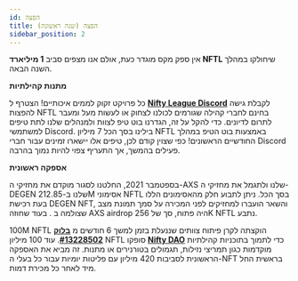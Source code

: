 ```yaml
---
id: הפצה
title: הפצה (שנה ראשונה)
sidebar_position: 2
---
```


אין ספק מקס מוגדר כעת, אולם אנו מצפים סביב **1 מיליארד NFTL** שיחולקו במהלך השנה הבאה.

**מתנות קהילתיות**

כל פרויקט זקוק לממים איכותיים! הצטרף ל **[Nifty League Discord](https://discord.gg/niftyleague)** לקבלת גישה להפצות NFTL בחינם לחברי קהילה שגורמים לכולנו לצחוק או לעשות מעל ומעבר לתרום לדיונים. כדי להקל על זה, הגדרנו בוט טיפ לצוות ולמנהלים שלנו לתת טיפים למשתמשי Discord. בילינו בסך הכל 7 מיליון NFTL באמצעות בוט הטיפ במהלך החודשיים הראשונים! כפי שצוין קודם לכן, טיפים אלו יישארו זמינים עבור חברי Discord פעילים בהמשך, אך התעריף צפוי להיות נמוך בהרבה.

**אספקה ראשונית**

בספטמבר 2021, החלטנו לסגור מוקדם את מחזיקי ה-AXS שלנו ולתגמל את מחזיקי ה-DEGEN שלנו ב-212.85M אסימוני NFTL בסך הכל. ניתן לתבוע חלק מהאסימונים הללו בעת רכישת DEGEN NFT, והשאר הועברו למחזיקים לפני המכירה על סמך תמונת מצב שצולמה ב **[](https://etherscan.io/block/13360120)**. בעוד שחוזה AXS airdrop היה פתוח, סך של 256K NFTL נתבע.

100M NFTL הוקצתה לקרן פיתוח צוותים שננעלת בזמן למשך 6 חודשים מ **[בלוק #13228502](https://etherscan.io/tx/0x3649b00464903b78608f8de9308aec339ecd7446f1dc2de26a9913d2d5468ecf)**. עוד 100 מיליון NFTL סופקו **[Nifty DAO](https://etherscan.io/address/0xd06ae6fb7eade890f3e295d69a6679380c9456c1)** כדי לתמוך בתוכניות קהילתיות מוקדמות כגון תמריצי נזילות, תגמולים בטורנירים או מתנות. זה מביא את האספקה הראשונית לסביבות 420 מיליון עם פליטות יומיות עבור כל בעלי ה-NFT בראשית החל מיד לאחר כל מכירת דמות.
